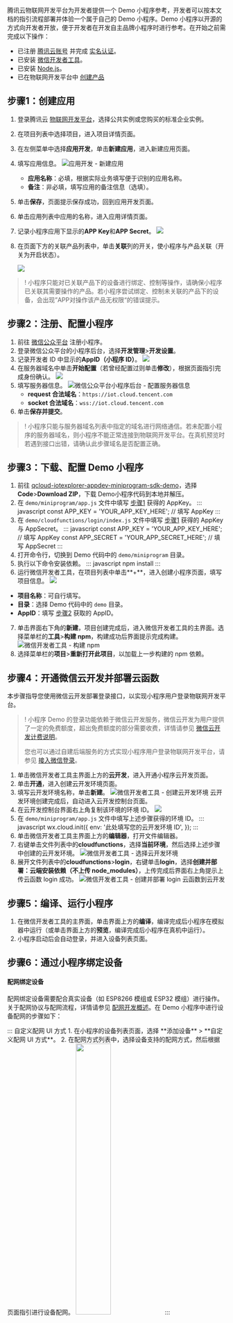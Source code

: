 腾讯云物联网开发平台为开发者提供一个 Demo 小程序参考，开发者可以按本文档的指引流程部署并体验一个属于自己的 Demo 小程序。Demo 小程序以开源的方式向开发者开放，便于开发者在开发自主品牌小程序时进行参考。在开始之前需完成以下操作：

- 已注册 [腾讯云账号](https://cloud.tencent.com/document/product/378/17985) 并完成 [实名认证](https://cloud.tencent.com/document/product/378/3629)。
- 已安装 [微信开发者工具](https://developers.weixin.qq.com/miniprogram/dev/devtools/download.html)。
- 已安装 [Node.js](https://nodejs.org/zh-cn/)。
- 已在物联网开发平台中 [创建产品](https://cloud.tencent.com/document/product/1081/34739)

<span id="test1"></span>

## 步骤1：创建应用

1. 登录腾讯云 [物联网开发平台](https://console.cloud.tencent.com/iotexplorer)，选择公共实例或您购买的标准企业实例。
2. 在项目列表中选择项目，进入项目详情页面。
2. 在左侧菜单中选择**应用开发**，单击**新建应用**，进入新建应用页面。
3. 填写应用信息。
   ![应用开发 - 新建应用](https://main.qcloudimg.com/raw/2b57853c680794535d402f71f39e57fa.png)
   - **应用名称**：必填，根据实际业务填写便于识别的应用名称。
   - **备注**：非必填，填写应用的备注信息（选填）。
4. 单击**保存**，页面提示保存成功，回到应用开发页面。
5. 单击应用列表中应用的名称，进入应用详情页面。
6. 记录小程序应用下显示的**APP Key**和**APP Secret**。
   ![](https://main.qcloudimg.com/raw/2b38f23ee9911dcb20071f0d8b246e9b.jpg)
7. 在页面下方的关联产品列表中，单击**关联**列的开关，使小程序与产品关联（开关为开启状态）。

   ![](https://main.qcloudimg.com/raw/44af0363b8d3786072cc49df9d9ed022.png)

>! 小程序只能对已关联产品下的设备进行绑定、控制等操作，请确保小程序已关联其需要操作的产品。若小程序尝试绑定、控制未关联的产品下的设备，会出现”APP对操作该产品无权限“的错误提示。

<span id="test2"></span>

## 步骤2：注册、配置小程序

1. 前往 [微信公众平台](https://mp.weixin.qq.com/) 注册小程序。
2. 登录微信公众平台的小程序后台，选择**开发管理**>**开发设置**。
3. 记录开发者 ID 中显示的**AppID（小程序 ID）**。
   ![](https://main.qcloudimg.com/raw/fc25858403bdae15532e6cec0bd65020.png)
4. 在服务器域名中单击**开始配置**（若曾经配置过则单击**修改**），根据页面指引完成身份确认。
   ![](https://main.qcloudimg.com/raw/f95166a1a5691be0b8e96cda90ad1818.png)
5. 填写服务器信息。
   ![微信公众平台小程序后台 - 配置服务器信息](https://main.qcloudimg.com/raw/a2ff0faa60e8f286176c42f462e0b1fa.png)
   - **request 合法域名**：`https://iot.cloud.tencent.com`
   - **socket 合法域名**：`wss://iot.cloud.tencent.com`
6. 单击**保存并提交**。

>! 小程序只能与服务器域名列表中指定的域名进行网络通信。若未配置小程序的服务器域名，则小程序不能正常连接到物联网开发平台。在真机预览时若遇到接口出错，请确认此步骤域名是否配置正确。

## 步骤3：下载、配置 Demo 小程序 

1. 前往 [qcloud-iotexplorer-appdev-miniprogram-sdk-demo](https://github.com/tencentyun/qcloud-iotexplorer-appdev-miniprogram-sdk-demo)，选择**Code**>**Download ZIP**，下载 Demo小程序代码到本地并解压。
2. 在 `demo/miniprogram/app.js` 文件中填写 [步骤1](#test1) 获得的 AppKey。
   <dx-codeblock>
   :::  javascript
    const APP_KEY = 'YOUR_APP_KEY_HERE'; // 填写 AppKey
   :::
   </dx-codeblock>
3. 在 `demo/cloudfunctions/login/index.js` 文件中填写 [步骤1](#test1) 获得的 AppKey 与 AppSecret。
   <dx-codeblock>
   :::  javascript
    const APP_KEY = 'YOUR_APP_KEY_HERE'; // 填写 AppKey
   const APP_SECRET = 'YOUR_APP_SECRET_HERE'; // 填写 AppSecret
   :::
   </dx-codeblock> 
4. 打开命令行，切换到 Demo 代码中的 `demo/miniprogram` 目录。
5. 执行以下命令安装依赖。
   <dx-codeblock>
   :::  javascript
    npm install
   :::
   </dx-codeblock> 
6. 运行微信开发者工具，在项目列表中单击**+**，进入创建小程序页面，填写项目信息。
   ![](https://main.qcloudimg.com/raw/f8d71f683f48525cd82ae85ab45e0b1a.png)
 - **项目名称**：可自行填写。
 - **目录**：选择 Demo 代码中的 `demo` 目录。
 - **AppID**：填写 [步骤2](#test2) 获取的 AppID。
7. 单击界面右下角的**新建**，项目创建完成后，进入微信开发者工具的主界面。选择菜单栏的**工具**>**构建 npm**，构建成功后界面提示完成构建。
   ![微信开发者工具 - 构建 npm](https://main.qcloudimg.com/raw/33634f2042fa6f95ad72724067607c18.png)
8. 选择菜单栏的**项目**>**重新打开此项目**，以加载上一步构建的 npm 依赖。

[](id:loginScf)
## 步骤4：开通微信云开发并部署云函数

本步骤指导您使用微信云开发部署登录接口，以实现小程序用户登录物联网开发平台。

>! 小程序 Demo 的登录功能依赖于微信云开发服务，微信云开发为用户提供了一定的免费额度，超出免费额度的部分需要收费，详情请参见 [微信云开发计费说明](https://developers.weixin.qq.com/miniprogram/dev/wxcloud/billing/price.html)。
>
> 您也可以通过自建后端服务的方式实现小程序用户登录物联网开发平台，请参见 [接入微信登录](https://cloud.tencent.com/document/product/1081/47686#.E6.8E.A5.E5.85.A5.E5.BE.AE.E4.BF.A1.E7.99.BB.E5.BD.95)。

1. 单击微信开发者工具主界面上方的**云开发**，进入开通小程序云开发页面。
2. 单击**开通**，进入创建云开发环境页面。
3. 填写云开发环境名称，单击**新建**。
   ![微信开发者工具 - 创建云开发环境](https://qcloudimg.tencent-cloud.cn/raw/7fcfb84f108a373c66c4adcfe4d75c78.png)
   云开发环境创建完成后，自动进入云开发控制台页面。
4. 在云开发控制台界面右上角复制该环境的环境 ID。
   ![](https://qcloudimg.tencent-cloud.cn/raw/f9192aca1df191b1240785abb221d5fa.png)
5. 在 `demo/miniprogram/app.js` 文件中填写上述步骤获得的环境 ID。
   <dx-codeblock>
   :::  javascript
   wx.cloud.init({
     env: '此处填写您的云开发环境 ID',
   });
   :::
   </dx-codeblock>
6. 单击微信开发者工具主界面上方的**编辑器**，打开文件编辑器。
7. 右键单击文件列表中的**cloudfunctions**，选择**当前环境**，然后选择上述步骤中创建的云开发环境。
   ![微信开发者工具 - 选择云开发环境](https://main.qcloudimg.com/raw/19ce1261be8209501e6b61e683bbaced.png)
8. 展开文件列表中的**cloudfunctions**>**login**，右键单击**login**，选择**创建并部署：云端安装依赖（不上传 node_modules）**，上传完成后界面右上角提示上传云函数 login 成功。
   ![微信开发者工具 - 创建并部署 login 云函数到云开发](https://main.qcloudimg.com/raw/4b7ebfb901eb586965d647e68c8d833e.png)


## 步骤5：编译、运行小程序

1. 在微信开发者工具的主界面，单击界面上方的**编译**，编译完成后小程序在模拟器中运行（或单击界面上方的**预览**，编译完成后小程序在真机中运行）。
2. 小程序启动后会自动登录，并进入设备列表页面。

## 步骤6：通过小程序绑定设备

#### 配网绑定设备

配网绑定设备需要配合真实设备（如 ESP8266 模组或 ESP32 模组）进行操作。关于配网协议与配网流程，详情请参见 [配网开发概述](https://cloud.tencent.com/document/product/1081/48403)。在 Demo 小程序中进行设备配网的步骤如下：

<dx-tabs>
::: 自定义配网 UI 方式
1. 在小程序的设备列表页面，选择 **添加设备** > **自定义配网 UI 方式**。
2. 在配网方式列表中，选择设备支持的配网方式，然后根据页面指引进行设备配网。

<img src="https://qcloudimg.tencent-cloud.cn/raw/a4bf5aeb35305b1774cf822a4213b0dd.png" style="width:40%">
:::

:::配网插件方式
1. 登录小程序后台，进入“设置-第三方设置-插件管理”，单击**添加插件**
2. 在输入框中输入**腾讯连连小程序插件**，单击**搜索**。
3. 选择**腾讯连连小程序插件**，单击**添加**。
   
   <img src="https://qcloudimg.tencent-cloud.cn/raw/88c301ca1701e314426968416822eb03.png" style="width:60%">

4. 参考 [文档](https://github.com/tencentyun/qcloud-iotexplorer-appdev-miniprogram-sdk-demo/blob/master/demo/PLUGIN-README.md) 中的步骤，将腾讯连连小程序插件添加到小程序中。
5. 在小程序的设备列表页面，选择 **添加设备** > **配网插件方式**。
6. 输入要配网的设备对应的产品 ID。
7. 根据页面指引进行设备配网。

<img src="https://qcloudimg.tencent-cloud.cn/raw/08553c54fc7fd9c82f95f4c74d4d4066.png" style="width:40%">
:::
</dx-tabs>


#### 扫描设备调试二维码绑定设备

>? 物联网开发平台提供的设备二维码可以用于快速绑定真实设备，帮助开发者降低开发难度。量产后为了安全性，将会关闭二维码入口。

1. 登录腾讯云 [物联网开发平台](https://console.cloud.tencent.com/iotexplorer)，选择公共实例或您购买的标准企业实例。
2. 在项目列表中选择产品所属的项目，进入项目详情页面。
3. 在产品列表中选择设备所属的产品，进入产品开发页面。
2. 单击页面上方的**设备调试**，进入设备调试页面。根据设备类型，按照以下步骤获取设备调试二维码。
   - **真实设备**：在设备列表中单击**二维码**，页面展示设备调试二维码。
     ![设备调试 - 获取真实设备二维码](https://main.qcloudimg.com/raw/fc223140dcb2044becc9075bb1d9ee3a.png)
   - **虚拟设备**：单击**虚拟设备调试**，进入虚拟设备调试页面，页面展示虚拟设备调试二维码。
     ![设备调试 - 获取虚拟设备二维码](https://main.qcloudimg.com/raw/3db8fa061997a23321bf2501ad113ebc.png)
3. 在小程序的设备列表页面，选择**添加设备**>**扫描设备调试二维码**，进入扫码页面。
   <img src="https://qcloudimg.tencent-cloud.cn/raw/f3bec5165bd7cb814c6ff82cbfeb04c0.png" style="width:40%">
4. 小程序扫描控制台页面展示的二维码。扫码成功后小程序提示绑定设备成功。单击**确定**回到设备列表页面，设备列表中显示已绑定的设备。

## 步骤8：通过小程序控制设备

1. 小程序进入设备列表页面，单击要控制的设备，进入设备操控页面。
   <img src="https://main.qcloudimg.com/raw/6fe1a7a2b211a1d8826b7e468c356c4f.png" style="width:40%">

2. 单击设备属性列表中列出的属性，可以修改对应的设备属性。
   <img src="https://main.qcloudimg.com/raw/951b1044b4792c7a6fa262eeb9658ae7.png" style="width:40%">

>? 物联网开发平台提供了真实设备在线调试及虚拟设备调试功能，可通过控制台查询设备上报的当前数据、历史通信日志、事件及上下线记录等。具体操作请参见 [设备调试](https://cloud.tencent.com/document/product/1081/34741)。
